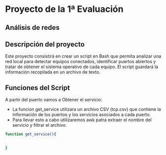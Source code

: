 # Proyecto de la 1ª Evaluación
## Análisis de redes
## Descripción del proyecto
Este proyecto consistirá en crear un script en Bash que permita analizar una red local para detectar equipos conectados, identificar puertos abiertos y tratar de obtener el sistema operativo de cada equipo. El script guardará la información recopilada en un archivo de texto.

## Funciones del Script 
A partir del puerto vamos a Obtener el servicio:
- La funcion get_service utilizara un archivo CSV (tcp.csv) que contiene la información de los puertos y los servicios asociados a cada puerto. 
- Para llevar esto a cabo utilizaremos awk patra extraer el nombre del servicio y filtrar el archivo.
``` bash 
function get_service(){

  
} 
```